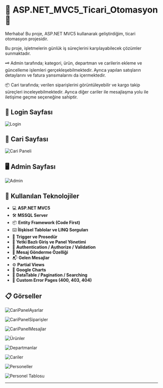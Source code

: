 # 🌟 ASP.NET_MVC5_Ticari_Otomasyon 🌟

Merhaba! Bu proje, ASP.NET MVC5 kullanarak geliştirdiğim, ticari otomasyon projesidir.  

Bu proje, işletmelerin günlük iş süreçlerini karşılayabilecek çözümler sunmaktadır. 

🗝️ Admin tarafında; kategori, ürün, departman ve carilerin ekleme ve güncelleme işlemleri gerçekleşebilmektedir. Ayrıca yapılan satışların detaylarını ve fatura yansımalarını da içermektedir.

📦 Cari tarafında;  verilen siparişlerini görüntüleyebilir ve kargo takip süreçleri inceleyebilmektedir. Ayrıca diğer cariler ile mesajlaşma yolu ile iletişime geçme seçeneğine sahiptir.



## 🔑 Login Sayfası 

![Login](https://github.com/user-attachments/assets/f344ef44-cfda-4f95-89d5-44d50932a43f)



## 🥼 Cari Sayfası 

![Cari Paneli](https://github.com/user-attachments/assets/97dce2b8-54b4-4474-b8dc-54c4c6291d4c)



## 🖥️ Admin Sayfası 

![Admin](https://github.com/user-attachments/assets/a38c3dd0-cb5d-461c-800a-3089daa35703)




## 🚀 **Kullanılan Teknolojiler**
- 💻 **ASP.NET MVC5** 
- 🛠️ **MSSQL Server** 
- 📦 **Entity Framework (Code First)**
- ⌨️ **İlişkisel Tablolar ve LINQ Sorguları**
- 🧮 **Trigger ve Prosedür**
- 🔏 **Yetki Bazlı Giriş ve Panel Yönetimi**
- 🔑 **Authentication / Authorize / Validation**
- 📩 **Mesaj Gönderme Özelliği**
- 📬 **Gelen Mesajlar**
- ⚙️ **Partial Views**
- 🎑 **Google Charts**
- 🔩 **DataTable / Pagination / Searching**
- 🧰 **Custom Error Pages (400, 403, 404)**





## 📋 Görseller




![CariPanelAyarlar](https://github.com/user-attachments/assets/af10d72e-55f5-48da-9ece-0e96ab1875a7)



![CariPanelSiparişler](https://github.com/user-attachments/assets/5d6a5bbd-6c0c-4058-b8b3-90988da598cc)



![CariPanelMesajlar](https://github.com/user-attachments/assets/29824731-0b89-4e1f-902c-94aebc022c5c)



![Ürünler](https://github.com/user-attachments/assets/0a76830d-bd54-4942-9846-d99460e5428f)



![Departmanlar](https://github.com/user-attachments/assets/51760668-5d76-40b0-b4a2-7783f8f74a99)



![Cariler](https://github.com/user-attachments/assets/6ddb520f-8a42-4d3e-be5c-a8cc635f1da5)



![Personeller](https://github.com/user-attachments/assets/9cef12d2-be8c-4a8a-8d86-e3ede0b89c84)




![Personel Tablosu](https://github.com/user-attachments/assets/7dad78ea-eadc-4eb6-9d34-7283085004b4)

---
